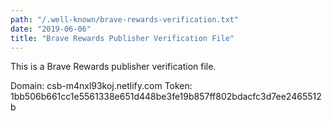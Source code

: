 ```yaml
---
path: "/.well-known/brave-rewards-verification.txt"
date: "2019-06-06"
title: "Brave Rewards Publisher Verification File"
---
```


This is a Brave Rewards publisher verification file.

Domain: csb-m4nxl93koj.netlify.com
Token: 1bb506b661cc1e5561338e651d448be3fe19b857ff802bdacfc3d7ee2465512b
